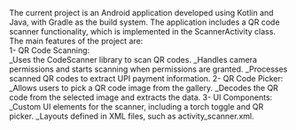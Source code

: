 The current project is an Android application developed using Kotlin and Java, with Gradle as the build system. The application includes a QR code scanner functionality, which is implemented in the ScannerActivity class. The main features of the project are:  
1- QR Code Scanning:  
   _Uses the CodeScanner library to scan QR codes.
   _Handles camera permissions and starts scanning when permissions are granted.
   _Processes scanned QR codes to extract UPI payment information.
2- QR Code Picker:  
   _Allows users to pick a QR code image from the gallery.
   _Decodes the QR code from the selected image and extracts the data.
3- UI Components:  
   _Custom UI elements for the scanner, including a torch toggle and QR picker.
   _Layouts defined in XML files, such as activity_scanner.xml.
